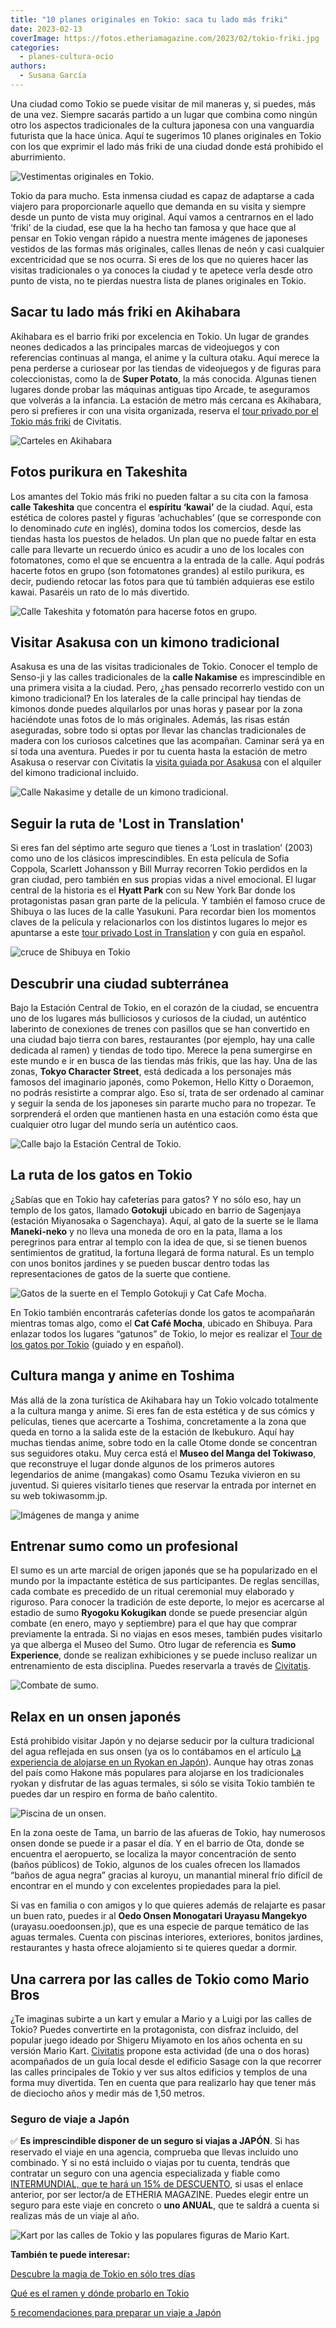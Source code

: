 ```yaml
---
title: "10 planes originales en Tokio: saca tu lado más friki"
date: 2023-02-13
coverImage: https://fotos.etheriamagazine.com/2023/02/tokio-friki.jpg
categories: 
  - planes-cultura-ocio
authors: 
  - Susana García
---
```


Una ciudad como Tokio se puede visitar de mil maneras y, si puedes, más de una vez. 
Siempre sacarás partido a un lugar que combina como ningún otro los aspectos 
tradicionales de la cultura japonesa con una vanguardia futurista que la hace única. 
Aquí te sugerimos 10 planes originales en Tokio con los que exprimir el lado más friki 
de una ciudad donde está prohibido el aburrimiento. 

![Vestimentas originales en Tokio.](https://fotos.etheriamagazine.com/2023/02/tokio-friki.jpg "'Looks' muy originales en Tokio. © TCVB")

Tokio da para mucho. Esta inmensa ciudad es capaz de adaptarse a cada viajero para 
proporcionarle aquello que demanda en su visita y siempre desde un punto de vista muy 
original. Aquí vamos a centrarnos en el lado ‘friki’ de la ciudad, ese que la ha hecho 
tan famosa y que hace que al pensar en Tokio vengan rápido a nuestra mente imágenes de 
japoneses vestidos de las formas más originales, calles llenas de neón y casi cualquier 
excentricidad que se nos ocurra. Si eres de los que no quieres hacer las visitas 
tradicionales o ya conoces la ciudad y te apetece verla desde otro punto de vista, no te 
pierdas nuestra lista de planes originales en Tokio. 

## Sacar tu lado más friki en Akihabara

Akihabara es el barrio friki por excelencia en Tokio. Un lugar de grandes neones 
dedicados a las principales marcas de videojuegos y con referencias continuas al manga, 
el anime y la cultura otaku. Aquí merece la pena perderse a curiosear por las tiendas de 
videojuegos y de figuras para coleccionistas, como la de **Super Potato**, la más 
conocida. Algunas tienen lugares donde probar las máquinas antiguas tipo Arcade, te 
aseguramos que volverás a la infancia. La estación de metro más cercana es Akihabara, 
pero si prefieres ir con una visita organizada, reserva el [tour privado por el Tokio 
más friki](https://www.civitatis.com/es/tokio/tour-tokio-friki/?aid=10211) de Civitatis. 

![Carteles en Akihabara](https://fotos.etheriamagazine.com/2023/02/Tokio-Akihabara-carteles.jpg "Carteles en Akihabara. © SG")

## Fotos purikura en Takeshita

Los amantes del Tokio más friki no pueden faltar a su cita con la famosa **calle 
Takeshita** que concentra el **espíritu ‘kawai’** de la ciudad. Aquí, esta estética de 
colores pastel y figuras ‘achuchables’ (que se corresponde con lo denominado _cute_ en 
inglés), domina todos los comercios, desde las tiendas hasta los puestos de helados. Un 
plan que no puede faltar en esta calle para llevarte un recuerdo único es acudir a uno 
de los locales con fotomatones, como el que se encuentra a la entrada de la calle. Aquí 
podrás hacerte fotos en grupo (son fotomatones grandes) al estilo purikura, es decir, 
pudiendo retocar las fotos para que tú también adquieras ese estilo kawai. Pasaréis un 
rato de lo más divertido. 

![Calle Takeshita y fotomatón para hacerse fotos en grupo.](https://fotos.etheriamagazine.com/2023/02/tokio-takeshita.jpg "Calle Takeshita y fotomatón para hacerse fotos en grupo. © SG")

## Visitar Asakusa con un kimono tradicional

Asakusa es una de las visitas tradicionales de Tokio. Conocer el templo de Senso-ji y 
las calles tradicionales de la **calle Nakamise** es imprescindible en una primera 
visita a la ciudad. Pero, ¿has pensado recorrerlo vestido con un kimono tradicional? En 
los laterales de la calle principal hay tiendas de kimonos donde puedes alquilarlos por 
unas horas y pasear por la zona haciéndote unas fotos de lo más originales. Además, las 
risas están aseguradas, sobre todo si optas por llevar las chanclas tradicionales de 
madera con los curiosos calcetines que las acompañan. Caminar será ya en sí toda una 
aventura. Puedes ir por tu cuenta hasta la estación de metro Asakusa o reservar con 
Civitatis la [visita guiada por 
Asakusa](https://www.civitatis.com/es/tokio/visita-guiada-asakusa/?aid=10211) con el 
alquiler del kimono tradicional incluido. 

![Calle Nakasime y detalle de un kimono tradicional.](https://fotos.etheriamagazine.com/2023/02/Tokio-Nakasime-kimono.jpg "Calle Nakasime y detalle de un kimono tradicional. © SG")

## Seguir la ruta de 'Lost in Translation'

Si eres fan del séptimo arte seguro que tienes a ‘Lost in traslation’ (2003) como uno de 
los clásicos imprescindibles. En esta película de Sofia Coppola, Scarlett Johansson y 
Bill Murray recorren Tokio perdidos en la gran ciudad, pero también en sus propias vidas 
a nivel emocional. El lugar central de la historia es el **Hyatt Park** con su New York 
Bar donde los protagonistas pasan gran parte de la película. Y también el famoso cruce 
de Shibuya o las luces de la calle Yasukuni. Para recordar bien los momentos claves de 
la película y relacionarlos con los distintos lugares lo mejor es apuntarse a este [tour 
privado Lost in 
Translation](https://www.civitatis.com/es/tokio/tour-lost-in-translation/?aid=10211) y 
con guía en español. 

![cruce de Shibuya en Tokio](https://fotos.etheriamagazine.com/2023/02/tokio-shibuya.jpg "El cruce de Shibuya es uno de los escenarios de 'Lost in Translation'. © Jezael Melgoza")

## Descubrir una ciudad subterránea

Bajo la Estación Central de Tokio, en el corazón de la ciudad, se encuentra uno de los 
lugares más bulliciosos y curiosos de la ciudad, un auténtico laberinto de conexiones de 
trenes con pasillos que se han convertido en una ciudad bajo tierra con bares, 
restaurantes (por ejemplo, hay una calle dedicada al ramen) y tiendas de todo tipo. 
Merece la pena sumergirse en este mundo e ir en busca de las tiendas más frikis, que las 
hay. Una de las zonas, **Tokyo Character Street**, está dedicada a los personajes más 
famosos del imaginario japonés, como Pokemon, Hello Kitty o Doraemon, no podrás 
resistirte a comprar algo. Eso sí, trata de ser ordenado al caminar y seguir la senda de 
los japoneses sin pararte mucho para no tropezar. Te sorprenderá el orden que mantienen 
hasta en una estación como ésta que cualquier otro lugar del mundo sería un auténtico 
caos. 

![Calle bajo la Estación Central de Tokio.](https://fotos.etheriamagazine.com/2023/02/tokio-estacion-central.jpg "Calle bajo la Estación Central de Tokio. © TCVB")

## La ruta de los gatos en Tokio

¿Sabías que en Tokio hay cafeterías para gatos? Y no sólo eso, hay un templo de los 
gatos, llamado **Gotokuji** ubicado en barrio de Sagenjaya (estación Miyanosaka o 
Sagenchaya). Aquí, al gato de la suerte se le llama **Maneki-neko** y no lleva una 
moneda de oro en la pata, llama a los peregrinos para entrar al templo con la idea de 
que, si se tienen buenos sentimientos de gratitud, la fortuna llegará de forma natural. 
Es un templo con unos bonitos jardines y se pueden buscar dentro todas las 
representaciones de gatos de la suerte que contiene. 

![Gatos de la suerte en el Templo Gotokuji y Cat Cafe Mocha.](https://fotos.etheriamagazine.com/2023/02/tokio-gatos.jpg "Gatos de la suerte en el Templo Gotokuji y Cat Cafe Mocha.")

En Tokio también encontrarás cafeterías donde los gatos te acompañarán mientras tomas 
algo, como el **Cat Café Mocha**, ubicado en Shibuya. Para enlazar todos los lugares 
“gatunos” de Tokio, lo mejor es realizar el [Tour de los gatos por 
Tokio](https://www.civitatis.com/es/tokio/tour-gatos-tokio/?aid=10211) (guiado y en 
español). 

## Cultura manga y anime en Toshima

Más allá de la zona turística de Akihabara hay un Tokio volcado totalmente a la cultura 
manga y anime. Si eres fan de esta estética y de sus cómics y películas, tienes que 
acercarte a Toshima, concretamente a la zona que queda en torno a la salida este de la 
estación de Ikebukuro. Aquí hay muchas tiendas anime, sobre todo en la calle Otome donde 
se concentran sus seguidores otaku. Muy cerca está el **Museo del Manga del Tokiwaso**, 
que reconstruye el lugar donde algunos de los primeros autores legendarios de anime 
(mangakas) como Osamu Tezuka vivieron en su juventud. Si quieres visitarlo tienes que 
reservar la entrada por internet en su web tokiwasomm.jp. 

![Imágenes de manga y anime](https://fotos.etheriamagazine.com/2023/02/Tokio-manga.jpg "Imágenes de manga y anime. © Dex Ezequiel")

## Entrenar sumo como un profesional

El sumo es un arte marcial de origen japonés que se ha popularizado en el mundo por la 
impactante estética de sus participantes. De reglas sencillas, cada combate es precedido 
de un ritual ceremonial muy elaborado y riguroso. Para conocer la tradición de este 
deporte, lo mejor es acercarse al estadio de sumo **Ryogoku Kokugikan** donde se puede 
presenciar algún combate (en enero, mayo y septiembre) para el que hay que comprar 
previamente la entrada. Si no viajas en esos meses, también pudes visitarlo ya que 
alberga el Museo del Sumo. Otro lugar de referencia es **Sumo Experience**, donde se 
realizan exhibiciones y se puede incluso realizar un entrenamiento de esta disciplina. 
Puedes reservarla a través de [Civitatis](https://www.civitatis.com/es/tokio/visita-entrenamiento-sumo/?aid=10211). 

![Combate de sumo.](https://fotos.etheriamagazine.com/2023/02/tokio-sumo.jpg "Combate de sumo. © Bob Fisher")

## Relax en un onsen japonés

Está prohibido visitar Japón y no dejarse seducir por la cultura tradicional del agua 
reflejada en sus onsen (ya os lo contábamos en el artículo [La experiencia de alojarse 
en un Ryokan en 
Japón](https://etheriamagazine.com/2019/05/10/viajar-japon-que-es-ryokan-y-onsen/)). 
Aunque hay otras zonas del país como Hakone más populares para alojarse en los 
tradicionales ryokan y disfrutar de las aguas termales, si sólo se visita Tokio también 
te puedes dar un respiro en forma de baño calentito. 

![Piscina de un onsen.](https://fotos.etheriamagazine.com/2023/02/tokio-onsen.jpg "Piscina de un onsen. © TCVB")

En la zona oeste de Tama, un barrio de las afueras de Tokio, hay numerosos onsen donde 
se puede ir a pasar el día. Y en el barrio de Ota, donde se encuentra el aeropuerto, se 
localiza la mayor concentración de sento (baños públicos) de Tokio, algunos de los 
cuales ofrecen los llamados “baños de agua negra” gracias al kuroyu, un manantial 
mineral frío difícil de encontrar en el mundo y con excelentes propiedades para la piel. 

Si vas en familia o con amigos y lo que quieres además de relajarte es pasar un buen 
rato, puedes ir al **Oedo Onsen Monogatari Urayasu Mangekyo** (urayasu.ooedoonsen.jp), 
que es una especie de parque temático de las aguas termales. Cuenta con piscinas 
interiores, exteriores, bonitos jardines, restaurantes y hasta ofrece alojamiento si te 
quieres quedar a dormir. 

## Una carrera por las calles de Tokio como Mario Bros

¿Te imaginas subirte a un kart y emular a Mario y a Luigi por las calles de Tokio? 
Puedes convertirte en la protagonista, con disfraz incluido, del popular juego ideado 
por Shigeru Miyamoto en los años ochenta en su versión Mario Kart. [Civitatis](https://www.civitatis.com/es/tokio/tour-kart-tokio/?aid=10211) 
propone esta actividad (de una o dos horas) acompañados de un guía local desde el 
edificio Sasage con la que recorrer las calles principales de Tokio y ver sus altos 
edificios y templos de una forma muy divertida. Ten en cuenta que para realizarlo hay 
que tener más de dieciocho años y medir más de 1,50 metros. 

### Seguro de viaje a Japón

✅ **Es imprescindible disponer de un seguro si viajas a JAPÓN**. Si has reservado el 
viaje en una agencia, comprueba que llevas incluido uno combinado. Y si no está incluido 
o viajas por tu cuenta, tendrás que contratar un seguro con una agencia especializada y 
fiable como [INTERMUNDIAL, que te hará un 15% de 
DESCUENTO](https://clk.tradedoubler.com/click?p=281568&a=3132464&url=https%3A%2F%2Fwww.intermundial.es%2Fafiliados%2Fseguros-de-viaje-recomendado%3Ftduid%3Da2505c6202eb9ec08ada064bcce8aa48%26utm_source%3DTradedoubler%26utm_medium%3D1%26utm_campaign%3DGeneral%26utm_content%3D3132464%26utm_term%3D3132464), 
si usas el enlace anterior, por ser lector/a de ETHERIA MAGAZINE. Puedes elegir entre un 
seguro para este viaje en concreto o **uno ANUAL**, que te saldrá a cuenta si realizas 
más de un viaje al año. 

![Kart por las calles de Tokio y las populares figuras de Mario Kart.](https://fotos.etheriamagazine.com/2023/02/tokio-mario-kart.jpg "Kart por las calles de Tokio y las populares figuras de Mario Kart. © Ajay Murthy/Ravi Palwe")

**También te puede interesar:** 

[Descubre la magia de Tokio en sólo tres 
días](https://etheriamagazine.com/2021/07/28/que-hacer-3-dias-en-tokio-viajes-mujeres/) 

[Qué es el ramen y dónde probarlo en 
Tokio](https://etheriamagazine.com/2021/05/06/donde-comer-ramen-bueno-y-barato-en-tokio/) 

[5 recomendaciones para preparar un viaje a 
Japón](https://etheriamagazine.com/2019/06/18/como-organizar-un-viaje-a-japon/)
